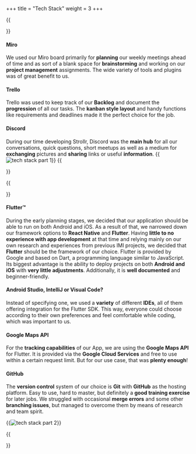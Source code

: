 +++
title = "Tech Stack"
weight = 3
+++

{{<section title="Tech Stack Com">}}

#### Miro
We used our Miro board primarily for **planning** our weekly meetings ahead of time and as sort of a blank space for **brainstorming** and working on our **project management** assignments. The wide variety of tools and plugins was of great benefit to us.

#### Trello
Trello was used to keep track of our **Backlog** and document the **progression** of all our tasks. The **kanban style layout** and handy functions like requirements and deadlines made it the perfect choice for the job.

#### Discord
During our time developing Strollr, Discord was the **main hub** for all our conversations, quick questions, short meetups as well as a medium for **exchanging** pictures and **sharing** links or useful **information**.
{{<image src="TechStackComTranparent.png" alt="tech stack part 1" caption="communication tech stack">}}
{{</section>}}

{{<section title="Tech Stack Dev">}}
#### Flutter™️
During the early planning stages, we decided that our application should be able to run on both Android and iOS. As a result of that, we narrowed down our framework options to **React Native** and **Flutter**. 
Having **little to no experience with app development** at that time and relying mainly on our own research and experiences from previous IMI projects, we decided that **Flutter** should be the framework of our choice.
Flutter is provided by Google and based on Dart, a programming language similar to JavaScript. Its biggest advantage is the ability to deploy projects on both **Android and iOS** with **very little adjustments**. Additionally, it is **well documented** and beginner-friendly.

#### Android Studio, IntelliJ or Visual Code?
Instead of specifying one, we used a **variety** of different **IDEs**, all of them offering integration for the Flutter SDK. This way, everyone could choose according to their own preferences and feel comfortable while coding, which was important to us.

#### Google Maps API
For the **tracking capabilities** of our App, we are using the **Google Maps API** for Flutter. It is provided via the **Google Cloud Services** and free to use within a certain request limit. But for our use case, that was **plenty enough**!

#### GitHub
The **version control** system of our choice is **Git** with **GitHub** as the hosting platform. Easy to use, hard to master, but definitely a 
**good training exercise** for later jobs. We struggled with occasional **merge errors** and some other **branching issues**, but managed to overcome them by means of research and team spirit.

{{<image src="TechStackDevTransparent.png" alt="tech stack part 2" caption="development tech stack">}}

{{</section>}}



